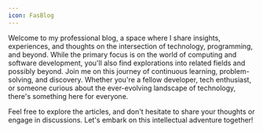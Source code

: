 ```yaml
---
icon: FasBlog
---
```

Welcome to my professional blog, a space where I share insights, experiences, and thoughts on the intersection of technology, programming, and beyond. While the primary focus is on the world of computing and software development, you'll also find explorations into related fields and possibly beyond. Join me on this journey of continuous learning, problem-solving, and discovery. Whether you're a fellow developer, tech enthusiast, or someone curious about the ever-evolving landscape of technology, there's something here for everyone.

Feel free to explore the articles, and don't hesitate to share your thoughts or engage in discussions. Let's embark on this intellectual adventure together!